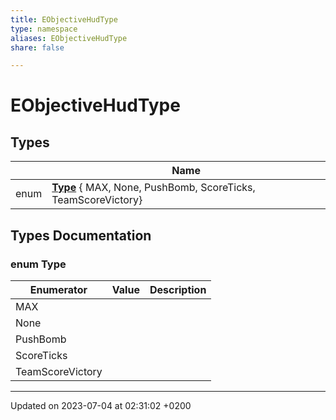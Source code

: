 ```yaml
---
title: EObjectiveHudType
type: namespace
aliases: EObjectiveHudType
share: false

---
```


# EObjectiveHudType



## Types

|                | Name           |
| -------------- | -------------- |
| enum| **[Type](/docs/SDK/Source/Namespaces/namespaceEObjectiveHudType.md#enum-type)** { MAX, None, PushBomb, ScoreTicks, TeamScoreVictory} |

## Types Documentation

### enum Type

| Enumerator | Value | Description |
| ---------- | ----- | ----------- |
| MAX | |   |
| None | |   |
| PushBomb | |   |
| ScoreTicks | |   |
| TeamScoreVictory | |   |









-------------------------------

Updated on 2023-07-04 at 02:31:02 +0200